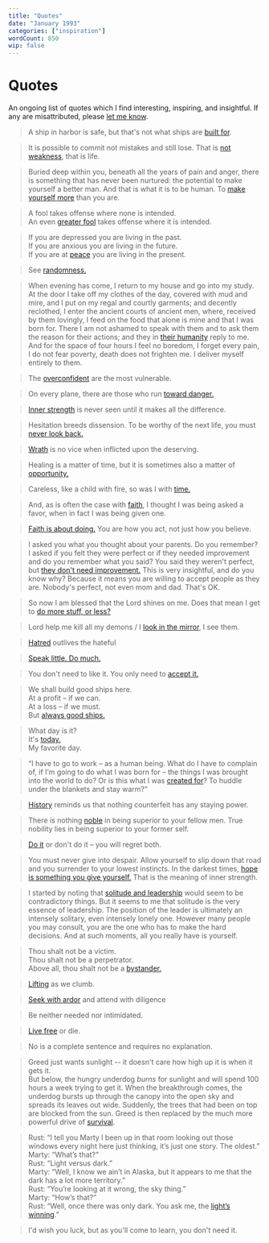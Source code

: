 ```yaml
---
title: "Quotes"
date: "January 1993"
categories: ["inspiration"]
wordCount: 850
wip: false
---
```


<!-- &ndash; -->

# Quotes

An ongoing list of quotes which I find interesting, inspiring, and insightful. If any are misattributed, please [let me know](/writings/contact).

> A ship in harbor is safe, but that's not what ships are [built for](https://quoteinvestigator.com/2013/12/09/safe-harbor/).

> It is possible to commit not mistakes and still lose. That is [not weakness](https://en.wikipedia.org/wiki/Jean-Luc_Picard), that is life.

> Buried deep within you, beneath all the years of pain and anger, there is something that has never been nurtured: the potential to make yourself a better man. And that is what it is to be human. To [make yourself more](https://en.wikipedia.org/wiki/Jean-Luc_Picard) than you are.

> A fool takes offense where none is intended.  
> An even [greater fool](https://en.wikipedia.org/wiki/Brigham_Young) takes offense where it is intended.

> If you are depressed you are living in the past.  
> If you are anxious you are living in the future.  
> If you are at [peace](https://en.wikipedia.org/wiki/Laozi) you are living in the present.

> See [randomness.](http://www.paulgraham.com/randomness.html)

> When evening has come, I return to my house and go into my study. At the door I take off my clothes of the day, covered with mud and mire, and I put on my regal and courtly garments; and decently reclothed, I enter the ancient courts of ancient men, where, received by them lovingly, I feed on the food that alone is mine and that I was born for. There I am not ashamed to speak with them and to ask them the reason for their actions; and they in [their humanity](https://en.wikipedia.org/wiki/The_Prince) reply to me. And for the space of four hours I feel no boredom, I forget every pain, I do not fear poverty, death does not frighten me. I deliver myself entirely to them.

> The [overconfident](https://gatherer.wizards.com/Pages/Card/Details.aspx?multiverseid=12414) are the most vulnerable.

> On every plane, there are those who run [toward danger.](https://gatherer.wizards.com/Pages/Card/Details.aspx?multiverseid=441990)

> [Inner strength](https://gatherer.wizards.com/Pages/Card/Details.aspx?multiverseid=489563) is never seen until it makes all the difference.

> Hesitation breeds dissension. To be worthy of the next life, you must [never look back.](https://gatherer.wizards.com/Pages/Card/Details.aspx?multiverseid=426819)

> [Wrath](https://gatherer.wizards.com/Pages/Card/Details.aspx?multiverseid=482701) is no vice when inflicted upon the deserving.

> Healing is a matter of time, but it is sometimes also a matter of [opportunity.](https://gatherer.wizards.com/Pages/Card/Details.aspx?multiverseid=1600)

> Careless, like a child with fire, so was I with [time.](https://gatherer.wizards.com/Pages/Card/Details.aspx?name=Vanishing)

> And, as is often the case with [faith](<https://en.wikipedia.org/wiki/Have_a_Little_Faith_(book)>), I thought I was being asked a favor, when in fact I was being given one.

> [Faith is about doing.](<https://en.wikipedia.org/wiki/Have_a_Little_Faith_(book)>) You are how you act, not just how you believe.

> I asked you what you thought about your parents. Do you remember? I asked if you felt they were perfect or if they needed improvement and do you remember what you said? You said they weren't perfect, but [they don't need improvement.](<https://en.wikipedia.org/wiki/Have_a_Little_Faith_(book)>) This is very insightful, and do you know why? Because it means you are willing to accept people as they are. Nobody's perfect, not even mom and dad. That's OK.

> So now I am blessed that the Lord shines on me. Does that mean I get to [do more stuff, or less?](<https://en.wikipedia.org/wiki/Have_a_Little_Faith_(book)>)

> Lord help me kill all my demons / I [look in the mirror](https://open.spotify.com/track/66hLgDd6kk3GfzLej7t2eH?si=63d172a7ddf147f2), I see them.

> [Hatred](https://gatherer.wizards.com/Pages/Card/Details.aspx?multiverseid=442175) outlives the hateful

> [Speak little. Do much.](https://gatherer.wizards.com/Pages/Card/Details.aspx?multiverseid=391883)

> You don't need to like it. You only need to [accept it.](https://practicaltypography.com/one-space-between-sentences.html)

> We shall build good ships here.  
> At a profit &ndash; if we can.  
> At a loss &ndash; if we must.  
> But [always good ships.](https://www.newport-news.org/visitors/things-to-do/events-and-festivals/947/always-good-ships-125-years-of-shipbuilding-a-tribute-to-125-years-of-newport-news-shipbuilding/)

> What day is it?  
> It's [today.](https://www.goodreads.com/quotes/223700-what-day-is-it-asked-pooh-it-s-today-squeaked-piglet)  
> My favorite day.

> “I have to go to work &ndash; as a human being. What do I have to complain of, if I’m going to do what I was born for &ndash; the things I was brought into the world to do? Or is this what I was [created for](https://www.goodreads.com/quotes/8177571-at-dawn-when-you-have-trouble-getting-out-of-bed)? To huddle under the blankets and stay warm?”

> [History](https://en.wikipedia.org/wiki/David_McCullough) reminds us that nothing counterfeit has any staying power.

> There is nothing [noble](https://en.wikipedia.org/wiki/Ernest_Hemingway) in being superior to your fellow men. True nobility lies in being superior to your former self.

> [Do it](https://en.wikipedia.org/wiki/Either/Or) or don't do it &ndash; you will regret both.

> You must never give into despair. Allow yourself to slip down that road and you surrender to your lowest instincts. In the darkest times, [hope is something you give yourself.](https://en.wikipedia.org/wiki/Iroh) That is the meaning of inner strength.

> I started by noting that [solitude and leadership](https://en.wikipedia.org/wiki/William_Deresiewicz) would seem to be contradictory things. But it seems to me that solitude is the very essence of leadership. The position of the leader is ultimately an intensely solitary, even intensely lonely one. However many people you may consult, you are the one who has to make the hard decisions. And at such moments, all you really have is yourself.

> Thou shalt not be a victim.  
> Thou shalt not be a perpetrator.  
> Above all, thou shalt not be a [bystander.](https://en.wikipedia.org/wiki/United_States_Holocaust_Memorial_Museum)

> [Lifting](https://nabainc.org/about/) as we clumb.

> [Seek with ardor](https://en.wikipedia.org/wiki/Abigail_Adams) and attend with diligence

> Be neither needed nor intimidated.

> [Live free](https://en.wikipedia.org/wiki/Live_Free_or_Die) or die.

> No is a complete sentence and requires no explanation.

> Greed just wants sunlight -- it doesn't care how high up it is when it gets it.  
> But below, the hungry underdog _burns_ for sunlight and will spend 100 hours a week trying to get it. When the breakthrough comes, the underdog bursts up through the canopy into the open sky and spreads its leaves out wide. Suddenly, the trees that had been on top are blocked from the sun. Greed is then replaced by the much more powerful drive of [survival](https://waitbutwhy.com/2015/06/how-tesla-will-change-your-life.html).

> Rust: “I tell you Marty I been up in that room looking out those windows every night here just thinking, it’s just one story. The oldest.”  
> Marty: “What’s that?”  
> Rust: “Light versus dark.”  
> Marty: “Well, I know we ain’t in Alaska, but it appears to me that the dark has a lot more territory.”  
> Rust: “You’re looking at it wrong, the sky thing.”  
> Marty: “How’s that?”  
> Rust: “Well, once there was only dark. You ask me, the [light’s winning](<https://en.wikipedia.org/wiki/True_Detective_(season_1)>).”

> I'd wish you luck, but as you'll come to learn, you don't need it.
